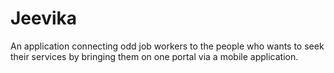 # Jeevika
An application connecting odd job workers to the people who wants to seek their services by bringing them on one portal via a mobile application.

